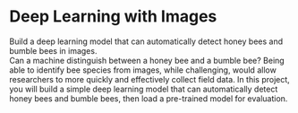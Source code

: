 # Deep Learning with Images <br>
Build a deep learning model that can automatically detect honey bees and bumble bees in images. <br>
Can a machine distinguish between a honey bee and a bumble bee? Being able to identify bee species from images, while challenging, 
would allow researchers to more quickly and effectively collect field data. In this project, you will build a simple deep learning 
model that can automatically detect honey bees and bumble bees, then load a pre-trained model for evaluation.
